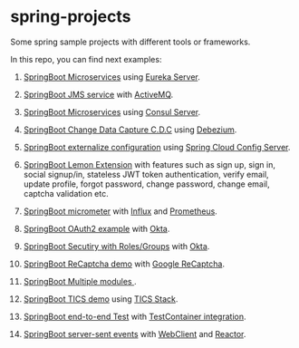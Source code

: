 # spring-projects

Some spring sample projects with different tools or frameworks.

In this repo, you can find next examples:

1. [SpringBoot Microservices](./SpringBootMicroservicesDemo/) using [Eureka Server](https://github.com/spring-cloud/spring-cloud-netflix).

2. [SpringBoot JMS service](./active-mq/active-mq-sender/) with [ActiveMQ](http://activemq.apache.org/).

3. [SpringBoot Microservices](./consul-microservice-discovery-sample/) using [Consul Server](http://consul.io).

4. [SpringBoot Change Data Capture C.D.C](./debezium/) using [Debezium](https://debezium.io).

5. [SpringBoot externalize configuration](./externalize-config/) using [Spring Cloud Config Server](https://cloud.spring.io/spring-cloud-config/multi/multi__spring_cloud_config_server.html).

6. [SpringBoot Lemon Extension](./lemon-demo/) with features such as sign up, sign in, social signup/in, stateless JWT token authentication, verify email, update profile, forgot password, change password, change email, captcha validation etc.

7. [SpringBoot micrometer](./micrometer/) with [Influx](http://influxdata.com/) and [Prometheus](https://prometheus.io).

8. [SpringBoot OAuth2 example](./oauth2login/) with [Okta](https://www.okta.com).

9. [SpringBoot Secutiry with Roles/Groups](./okta-spring-security-roles-example/) with [Okta](https://www.okta.com).

10. [SpringBoot ReCaptcha demo](./recaptcha-demo/) with [Google ReCaptcha](https://www.google.com/recaptcha/intro/v3.html).

11. [SpringBoot Multiple modules ](./spring-multiple-modules/).

12. [SpringBoot TICS demo](./spring-tick/) using [TICS Stack](http://influxdata.com/).

13. [SpringBoot end-to-end Test](./testcontainer/) with  [TestContainer integration](http://testcontainers.org/).

14. [SpringBoot server-sent events](.//) with [WebClient](https://docs.spring.io/spring/docs/current/spring-framework-reference/web-reactive.html#webflux-client) and [Reactor](https://projectreactor.io).

